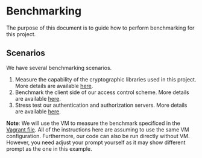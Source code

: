 # Benchmarking #

The purpose of this document is to guide how to perform benchmarking for this project.

## Scenarios ##

We have several benchmarking scenarios.

1. Measure the capability of the cryptographic libraries used in this project. More details are available [here]().
2. Benchmark the client side of our access control scheme. More details are available [here]().
3. Stress test our authentication and authorization servers. More details are available [here]().

**Note**: We will use the VM to measure the benchmark specificed in the [Vagrant file]().
All of the instructions here are assuming to use the same VM configuration.
Furthermore, our code can also be run directly without VM.
However, you need adjust your prompt yourself as it may show different prompt as the one in this example.
